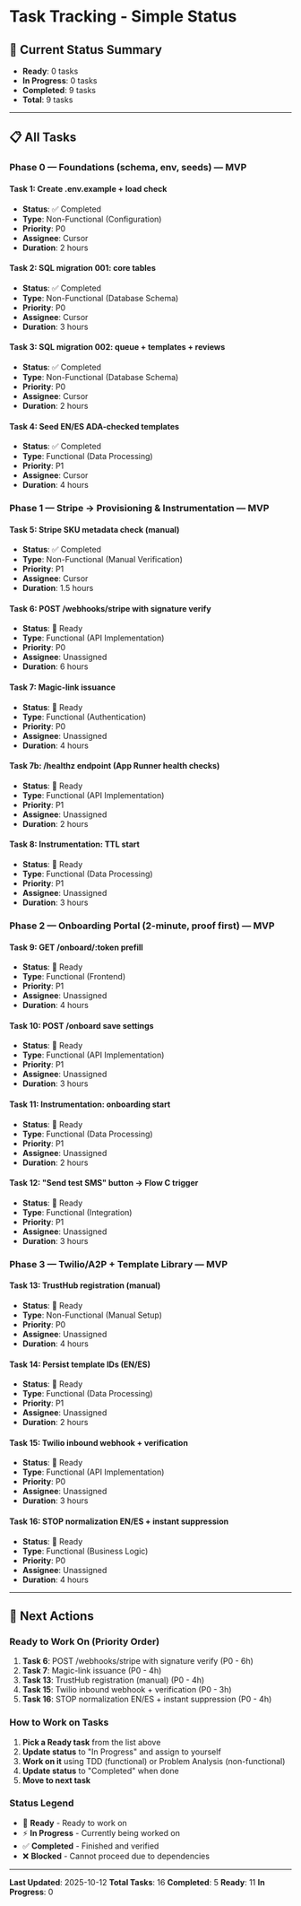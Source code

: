 # Task Tracking - Simple Status

## 🎯 **Current Status Summary**
- **Ready**: 0 tasks
- **In Progress**: 0 tasks  
- **Completed**: 9 tasks
- **Total**: 9 tasks

---

## 📋 **All Tasks**

### **Phase 0 — Foundations (schema, env, seeds) — MVP**

#### Task 1: Create .env.example + load check
- **Status**: ✅ Completed
- **Type**: Non-Functional (Configuration)
- **Priority**: P0
- **Assignee**: Cursor
- **Duration**: 2 hours

#### Task 2: SQL migration 001: core tables
- **Status**: ✅ Completed
- **Type**: Non-Functional (Database Schema)
- **Priority**: P0
- **Assignee**: Cursor
- **Duration**: 3 hours

#### Task 3: SQL migration 002: queue + templates + reviews
- **Status**: ✅ Completed
- **Type**: Non-Functional (Database Schema)
- **Priority**: P0
- **Assignee**: Cursor
- **Duration**: 2 hours

#### Task 4: Seed EN/ES ADA-checked templates
- **Status**: ✅ Completed
- **Type**: Functional (Data Processing)
- **Priority**: P1
- **Assignee**: Cursor
- **Duration**: 4 hours

### **Phase 1 — Stripe → Provisioning & Instrumentation — MVP**

#### Task 5: Stripe SKU metadata check (manual)
- **Status**: ✅ Completed
- **Type**: Non-Functional (Manual Verification)
- **Priority**: P1
- **Assignee**: Cursor
- **Duration**: 1.5 hours

#### Task 6: POST /webhooks/stripe with signature verify
- **Status**: 🔄 Ready
- **Type**: Functional (API Implementation)
- **Priority**: P0
- **Assignee**: Unassigned
- **Duration**: 6 hours

#### Task 7: Magic-link issuance
- **Status**: 🔄 Ready
- **Type**: Functional (Authentication)
- **Priority**: P0
- **Assignee**: Unassigned
- **Duration**: 4 hours

#### Task 7b: /healthz endpoint (App Runner health checks)
- **Status**: 🔄 Ready
- **Type**: Functional (API Implementation)
- **Priority**: P1
- **Assignee**: Unassigned
- **Duration**: 2 hours

#### Task 8: Instrumentation: TTL start
- **Status**: 🔄 Ready
- **Type**: Functional (Data Processing)
- **Priority**: P1
- **Assignee**: Unassigned
- **Duration**: 3 hours

### **Phase 2 — Onboarding Portal (2-minute, proof first) — MVP**

#### Task 9: GET /onboard/:token prefill
- **Status**: 🔄 Ready
- **Type**: Functional (Frontend)
- **Priority**: P1
- **Assignee**: Unassigned
- **Duration**: 4 hours

#### Task 10: POST /onboard save settings
- **Status**: 🔄 Ready
- **Type**: Functional (API Implementation)
- **Priority**: P1
- **Assignee**: Unassigned
- **Duration**: 3 hours

#### Task 11: Instrumentation: onboarding start
- **Status**: 🔄 Ready
- **Type**: Functional (Data Processing)
- **Priority**: P1
- **Assignee**: Unassigned
- **Duration**: 2 hours

#### Task 12: "Send test SMS" button → Flow C trigger
- **Status**: 🔄 Ready
- **Type**: Functional (Integration)
- **Priority**: P1
- **Assignee**: Unassigned
- **Duration**: 3 hours

### **Phase 3 — Twilio/A2P + Template Library — MVP**

#### Task 13: TrustHub registration (manual)
- **Status**: 🔄 Ready
- **Type**: Non-Functional (Manual Setup)
- **Priority**: P0
- **Assignee**: Unassigned
- **Duration**: 4 hours

#### Task 14: Persist template IDs (EN/ES)
- **Status**: 🔄 Ready
- **Type**: Functional (Data Processing)
- **Priority**: P1
- **Assignee**: Unassigned
- **Duration**: 2 hours

#### Task 15: Twilio inbound webhook + verification
- **Status**: 🔄 Ready
- **Type**: Functional (API Implementation)
- **Priority**: P0
- **Assignee**: Unassigned
- **Duration**: 3 hours

#### Task 16: STOP normalization EN/ES + instant suppression
- **Status**: 🔄 Ready
- **Type**: Functional (Business Logic)
- **Priority**: P0
- **Assignee**: Unassigned
- **Duration**: 4 hours

---

## 🚀 **Next Actions**

### **Ready to Work On (Priority Order)**
1. **Task 6**: POST /webhooks/stripe with signature verify (P0 - 6h)
2. **Task 7**: Magic-link issuance (P0 - 4h)
3. **Task 13**: TrustHub registration (manual) (P0 - 4h)
4. **Task 15**: Twilio inbound webhook + verification (P0 - 3h)
5. **Task 16**: STOP normalization EN/ES + instant suppression (P0 - 4h)

### **How to Work on Tasks**
1. **Pick a Ready task** from the list above
2. **Update status** to "In Progress" and assign to yourself
3. **Work on it** using TDD (functional) or Problem Analysis (non-functional)
4. **Update status** to "Completed" when done
5. **Move to next task**

### **Status Legend**
- 🔄 **Ready** - Ready to work on
- ⚡ **In Progress** - Currently being worked on
- ✅ **Completed** - Finished and verified
- ❌ **Blocked** - Cannot proceed due to dependencies

---

**Last Updated**: 2025-10-12
**Total Tasks**: 16
**Completed**: 5
**Ready**: 11
**In Progress**: 0
